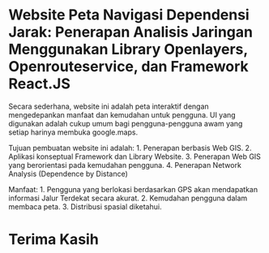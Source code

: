 # Website Peta Navigasi Dependensi Jarak: Penerapan Analisis Jaringan Menggunakan Library Openlayers, Openrouteservice, dan Framework React.JS

Secara sederhana, website ini adalah peta interaktif dengan mengedepankan manfaat dan kemudahan untuk pengguna. UI yang digunakan adalah cukup umum bagi pengguna-pengguna awam yang setiap harinya membuka google.maps.  

Tujuan pembuatan website ini adalah: 
    1. Penerapan berbasis Web GIS.
    2. Aplikasi konseptual Framework dan Library Website.
    3. Penerapan Web GIS yang berorientasi pada kemudahan pengguna.
    4. Penerapan Network Analysis (Dependence by Distance)

Manfaat:
    1. Pengguna yang berlokasi berdasarkan GPS akan mendapatkan informasi Jalur Terdekat secara akurat.
    2. Kemudahan pengguna dalam membaca peta.
    3. Distribusi spasial diketahui.


# Terima Kasih
